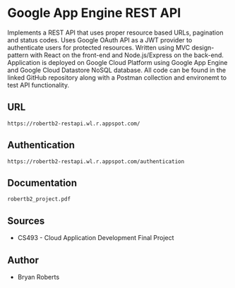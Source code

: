 # Google App Engine REST API

Implements a REST API that uses proper resource based URLs, pagination and status codes. Uses Google OAuth API as a JWT provider to authenticate users for protected resources. Written using MVC design-pattern with React on the front-end and Node.js/Express on the back-end. Application is deployed on Google Cloud Platform using Google App Engine and Google Cloud Datastore NoSQL database. All code can be found in the linked GitHub repository along with a Postman collection and environemt to test API functionality.

## URL

    https://robertb2-restapi.wl.r.appspot.com/

## Authentication

    https://robertb2-restapi.wl.r.appspot.com/authentication
    
## Documentation

    robertb2_project.pdf

## Sources

- CS493 - Cloud Application Development Final Project

## Author

- Bryan Roberts
